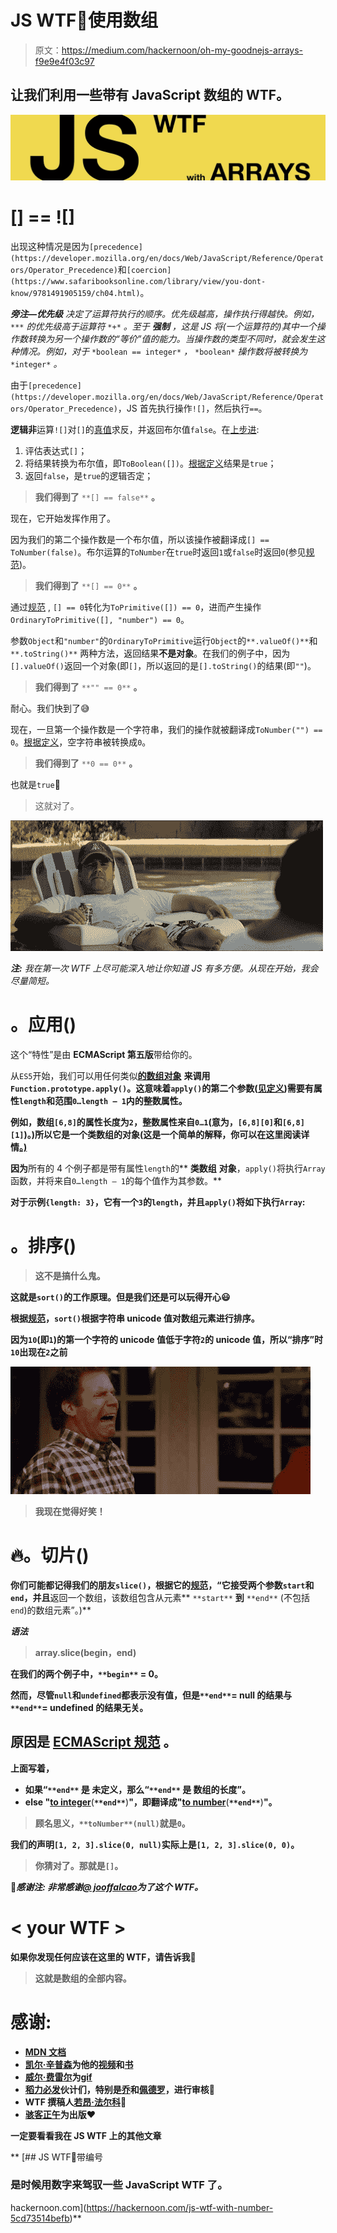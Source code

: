 # JS WTF🦄使用数组

> 原文：<https://medium.com/hackernoon/oh-my-goodnejs-arrays-f9e9e4f03c97>

## 让我们利用一些带有 JavaScript **数组**的 WTF。

![](img/ffc8a3d9a5258ede467d3e0ec1c6ad1e.png)

# [] == ![]

出现这种情况是因为`[precedence](https://developer.mozilla.org/en/docs/Web/JavaScript/Reference/Operators/Operator_Precedence)`和`[coercion](https://www.safaribooksonline.com/library/view/you-dont-know/9781491905159/ch04.html)`。

***旁注—优先级*** *决定了运算符执行的顺序。优先级越高，操作执行得越快。例如，* `***` *的优先级高于运算符* `*+*` *。至于* ***强制*** *，这是 JS 将(一个运算符的)其中一个操作数转换为另一个操作数的“等价”值的能力。当操作数的类型不同时，就会发生这种情况。例如，对于* `*boolean == integer*` *，* `*boolean*` *操作数将被转换为* `*integer*` *。*

由于`[precedence](https://developer.mozilla.org/en/docs/Web/JavaScript/Reference/Operators/Operator_Precedence)`，JS 首先执行操作`![]`，然后执行`==`。

**逻辑非**运算`![]`对`[]`的[真值](https://developer.mozilla.org/en-US/docs/Glossary/Truthy)求反，并返回布尔值`false`。在[上步进](https://www.ecma-international.org/ecma-262/6.0/index.html#sec-logical-not-operator):

1.  评估表达式`[]`；
2.  将结果转换为布尔值，即`ToBoolean([])`。[根据定义](https://www.ecma-international.org/ecma-262/6.0/index.html#sec-toboolean)结果是`true`；
3.  返回`false`，是`true`的逻辑否定；

> **我们得到了** `**[] == false**` **。**

现在，它开始发挥作用了。

因为我们的第二个操作数是一个布尔值，所以该操作被翻译成`[] == ToNumber(false)`。布尔运算的`ToNumber`在`true`时返回`1`或`false`时返回`0`(参见[规范](https://www.ecma-international.org/ecma-262/6.0/index.html#sec-tonumber))。

> **我们得到了** `**[] == 0**` **。**

通过[规范](https://www.ecma-international.org/ecma-262/6.0/index.html#sec-reference-specification-type) , `[] == 0`转化为`ToPrimitive([]) == 0`，进而产生操作`OrdinaryToPrimitive([], "number") == 0`。

参数`Object`和`"number"`的`OrdinaryToPrimitive`运行`Object`的`**.valueOf()**`和`**.toString()**` 两种方法，返回结果**不是对象**。在我们的例子中，因为`[].valueOf()`返回一个对象(即`[]`，所以返回的是`[].toString()`的结果(即`""`)。

> **我们得到了** `**"" == 0**` **。**

耐心。我们快到了😅

现在，一旦第一个操作数是一个字符串，我们的操作就被翻译成`ToNumber("") == 0`。[根据定义](https://www.ecma-international.org/ecma-262/6.0/index.html#sec-tonumber-applied-to-the-string-type)，空字符串被转换成`0`。

> **我们得到了** `**0 == 0**` **。**

也就是`true`🎉

> 这就对了。

![](img/0008e4a5e204de58762b72f5316a0230.png)

***注:*** *我在第一次 WTF 上尽可能深入地让你知道 JS 有多方便。从现在开始，我会尽量简短。*

# 。应用()

这个“特性”是由 **ECMAScript 第五版**带给你的。

从`ES5`开始，我们可以用任何类似[****的数组对象****](https://developer.mozilla.org/en-US/docs/Web/JavaScript/Guide/Indexed_collections#Working_with_array-like_objects) **来调用`Function.prototype.apply()`。这意味着`apply()`的第二个参数([见定义](https://developer.mozilla.org/en-US/docs/Web/JavaScript/Reference/Global_Objects/Function/apply))需要有属性`length`和范围`0…length — 1`内的整数属性。**

**例如，数组`[6,8]`的属性长度为`2`，整数属性来自`0…1`(意为，`[6,8][0]`和`[6,8][1]`)。)所以它是一个类数组的对象(这是一个简单的解释，你可以在这里阅读详情[。)](http://2ality.com/2013/05/quirk-array-like-objects.html)**

**因为**所有的 4 个例子都是带有属性`length`的** **类数组** **对象**，`apply()`将执行`Array`函数，并将来自`0…length — 1`的每个值作为其参数。**

**对于示例`{length: 3}`，它有一个`3`的`length`，并且`apply()`将如下执行`Array`:**

# **。排序()**

> **这不是搞什么鬼。**

**这就是`sort()`的工作原理。但是我们还是可以玩得开心😃**

**根据[规范](https://developer.mozilla.org/en-US/docs/Web/JavaScript/Reference/Global_Objects/Array/sort)，`sort()`根据字符串 unicode 值对数组元素进行排序。**

**因为`10`(即`1`)的第一个字符的 unicode 值低于字符`2`的 unicode 值，所以“排序”时`10`出现在`2`之前**

**![](img/7a835056dbaca8c4b6b70229f53d08e5.png)**

> **我现在觉得好笑！**

# **🔥。切片()**

**你们可能都记得我们的朋友`slice()`，根据它的[规范](https://developer.mozilla.org/en-US/docs/Web/JavaScript/Reference/Global_Objects/Array/slice)，“它接受两个参数`start`和`end`，并且**返回一个数组，该数组包含从元素** `**start**` **到** `**end**` (不包括`end`)的数组元素”。)**

***语法***

> ****array.slice(begin，end)****

**在我们的两个例子中，`**begin**` **= 0。****

**然而，尽管`null`和`undefined`都表示没有值，但是`**end**`= null 的结果与`**end**`= undefined 的结果无关。**

## ****原因是** [**ECMAScript 规范**](https://www.ecma-international.org/ecma-262/6.0/#sec-array.prototype.slice) **。****

**上面写着，**

*   **如果“`**end**` **是** **未定义**，那么“`**end**` **是** **数组的长度**”。**
*   **else "[**to integer**](https://www.ecma-international.org/ecma-262/6.0/#sec-tointeger)**(**`**end**`**)**"，即翻译成"[**to number**](https://www.ecma-international.org/ecma-262/6.0/#sec-tonumber)**(**`**end**`**)**"。**

> **顾名思义，`**toNumber**(null)`就是`0`。**

**我们的声明`[1, 2, 3].slice(0, null)`实际上是`[1, 2, 3].slice(0, 0)`。**

> **你猜对了。那就是`[]`。**

**🍻***感谢注:*** *非常感谢*[*@ jooffalcao*](https://twitter.com/joaoffalcao)*为了这个 WTF。***

# **< your WTF >**

**如果你发现任何应该在这里的 WTF，请告诉我👐**

> **这就是数组的全部内容。**

# **感谢:**

*   **[MDN 文档](https://developer.mozilla.org/en-US/docs/Web)**
*   **[凯尔·辛普森](https://twitter.com/getify)为他的[视频](https://www.youtube.com/watch?v=2pL28CcEijU)和[书](https://www.safaribooksonline.com/library/view/you-dont-know/9781491905159/)**
*   **[威尔·费雷尔](https://twitter.com/WillFerreI)为[gif](https://giphy.com/search/will-ferrell)**
*   **[稻力必发](https://twitter.com/PPBetfair)伙计们，特别是[乔](https://twitter.com/@Joa0)和[佩德罗](https://twitter.com/pmacorreia)，进行审核🦄**
*   **WTF 撰稿人[若昂·法尔科](https://twitter.com/joaoffalcao)👊**
*   **[骇客正午](https://twitter.com/hackernoon)为出版❤️**

**一定要看看我在 JS WTF 上的其他文章**

**[](https://hackernoon.com/js-wtf-with-number-5cd73514befb) [## JS WTF🦄带编号

### 是时候用数字来驾驭一些 JavaScript WTF 了。

hackernoon.com](https://hackernoon.com/js-wtf-with-number-5cd73514befb)**